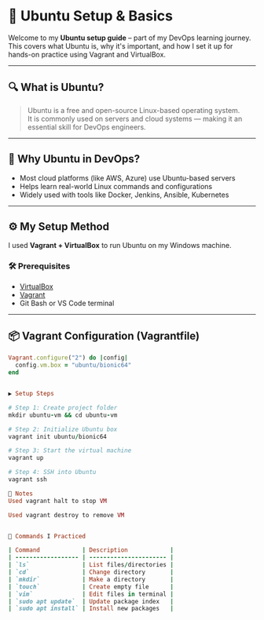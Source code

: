 # 🐧 Ubuntu Setup & Basics

Welcome to my **Ubuntu setup guide** – part of my DevOps learning journey.  
This covers what Ubuntu is, why it's important, and how I set it up for hands-on practice using Vagrant and VirtualBox.

---

## 🔍 What is Ubuntu?

> Ubuntu is a free and open-source Linux-based operating system.  
It is commonly used on servers and cloud systems — making it an essential skill for DevOps engineers.

---

## 🚀 Why Ubuntu in DevOps?

- Most cloud platforms (like AWS, Azure) use Ubuntu-based servers
- Helps learn real-world Linux commands and configurations
- Widely used with tools like Docker, Jenkins, Ansible, Kubernetes

---

## ⚙️ My Setup Method

I used **Vagrant + VirtualBox** to run Ubuntu on my Windows machine.

### 🛠️ Prerequisites

- [VirtualBox](https://www.virtualbox.org/)
- [Vagrant](https://www.vagrantup.com/)
- Git Bash or VS Code terminal

---

## 📦 Vagrant Configuration (Vagrantfile)

```ruby
Vagrant.configure("2") do |config|
  config.vm.box = "ubuntu/bionic64"
end


▶️ Setup Steps

# Step 1: Create project folder
mkdir ubuntu-vm && cd ubuntu-vm

# Step 2: Initialize Ubuntu box
vagrant init ubuntu/bionic64

# Step 3: Start the virtual machine
vagrant up

# Step 4: SSH into Ubuntu
vagrant ssh

📌 Notes
Used vagrant halt to stop VM

Used vagrant destroy to remove VM


🧠 Commands I Practiced

| Command            | Description            |
| ------------------ | ---------------------- |
| `ls`               | List files/directories |
| `cd`               | Change directory       |
| `mkdir`            | Make a directory       |
| `touch`            | Create empty file      |
| `vim`              | Edit files in terminal |
| `sudo apt update`  | Update package index   |
| `sudo apt install` | Install new packages   |
